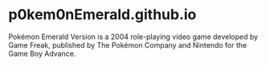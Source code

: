 # p0kem0nEmerald.github.io
Pokémon Emerald Version is a 2004 role-playing video game developed by Game Freak, published by The Pokémon Company and Nintendo for the Game Boy Advance.
